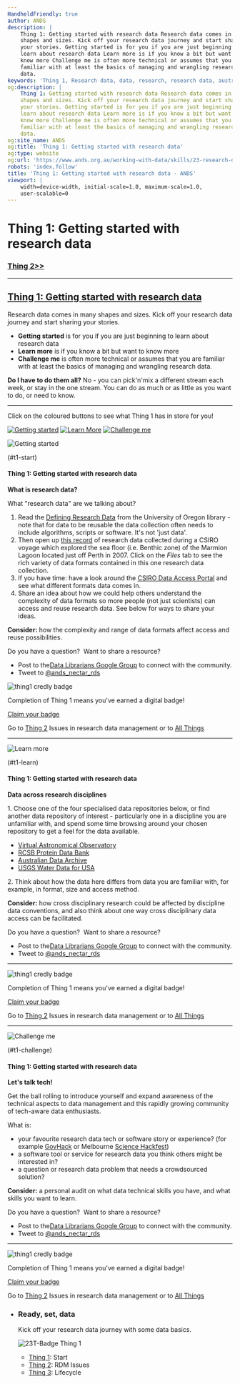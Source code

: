 ```yaml
---
HandheldFriendly: true
author: ANDS
description: |
    Thing 1: Getting started with research data Research data comes in many
    shapes and sizes. Kick off your research data journey and start sharing
    your stories. Getting started is for you if you are just beginning to
    learn about research data Learn more is if you know a bit but want to
    know more Challenge me is often more technical or assumes that you are
    familiar with at least the basics of managing and wrangling research
    data.
keywords: 'Thing 1, Research data, data, research, research data, australia'
og:description: |
    Thing 1: Getting started with research data Research data comes in many
    shapes and sizes. Kick off your research data journey and start sharing
    your stories. Getting started is for you if you are just beginning to
    learn about research data Learn more is if you know a bit but want to
    know more Challenge me is often more technical or assumes that you are
    familiar with at least the basics of managing and wrangling research
    data.
og:site_name: ANDS
og:title: 'Thing 1: Getting started with research data'
og:type: website
og:url: 'https://www.ands.org.au/working-with-data/skills/23-research-data-things/all23/thing-1'
robots: 'index,follow'
title: 'Thing 1: Getting started with research data - ANDS'
viewport: |
    width=device-width, initial-scale=1.0, maximum-scale=1.0,
    user-scalable=0
---
```

Thing 1: Getting started with research data
===========================================

### [Thing 2&gt;&gt;](thing-2.md)

------------------------------------------------------------------------

[Thing 1: Getting started with research data](thing-1.md)
-------------------------------------------------------------------------------------------------------------------------------------

Research data comes in many shapes and sizes. Kick off your research
data journey and start sharing your stories.

-   **Getting started** is for you if you are just beginning to learn
    about research data
-   **Learn more** is if you know a bit but want to know more
-   **Challenge me** is often more technical or assumes that you are
    familiar with at least the basics of managing and wrangling research
    data.

**Do I have to do them all?** No - you can pick'n'mix a different stream
each week, or stay in the one stream. You can do as much or as little as
you want to do, or need to know.

------------------------------------------------------------------------

Click on the coloured buttons to see what Thing 1 has in store for you!

[![Getting started](../images/23things_gettingstarted_big.jpg)](#t1-start)
[![Learn More](../images/23things_learnmore_xsmall_dark.png)](#t1-learn)
[![Challenge me](../images/23things_challengeme_xs.png)](#t1-challenge)

![Getting started](../images/23things_gettingstarted_big.jpg)

(#t1-start)

#### Thing 1: Getting started with research data

**What is research data?**

What "research data" are we talking about?

1.  Read the [Defining Research
    Data](https://library.uoregon.edu/datamanagement/datadefined) from
    the University of Oregon library - note that for data to be reusable
    the data collection often needs to include algorithms, scripts or
    software. It's not 'just data'.
2.  Then open up [this record](http://doi.org/10.4225/08/51145B02F20A8)
    of research data collected during a CSIRO voyage which explored the
    sea floor (i.e. Benthic zone) of the Marmion Lagoon located just off
    Perth in 2007. Click on the *Files* tab to see the rich variety of
    data formats contained in this one research data collection.
3.  If you have time: have a look around the [CSIRO Data Access
    Portal](https://data.csiro.au/) and see what different formats data
    comes in.
4.  Share an idea about how we could help others understand the
    complexity of data formats so more people (not just scientists) can
    access and reuse research data. See below for ways to share your
    ideas.

**Consider:** how the complexity and range of data formats affect access
and reuse possibilities.

Do you have a question?  Want to share a resource?

-   Post to the[Data Librarians Google
    Group](https://plus.google.com/u/0/communities/105455769899183786145)
    to connect with the community.
-   Tweet to
    [@ands\_nectar\_rds](http://twitter.com/ands_nectar_rds "ANDS Nectar RDS on Twitter")

![thing1 credly badge](../images/Badge-thing1.png)

Completion of Thing 1 means you've earned a digital badge!

[Claim your badge](https://credly.com/claim/65861/085-033C-95D)

Go to [Thing 2](thing-2.md "thing 2")
Issues in research data management or to [All Things](index.md)

------------------------------------------------------------------------

![Learn more](../images/23things_learnmore_xsmall_dark.png)

(#t1-learn)

#### Thing 1: Getting started with research data

**Data across research disciplines**

1\. Choose one of the four specialised data repositories below, or find
another data repository of interest - particularly one in a discipline
you are unfamiliar with, and spend some time browsing around your chosen
repository to get a feel for the data available.

-   [Virtual Astronomical
    Observatory](http://www.virtualobservatory.org/)
-   [RCSB Protein Data Bank](http://www.rcsb.org/pdb/home/home.do)
-   [Australian Data Archive](https://www.ada.edu.au/)
-   [USGS Water Data for USA](http://waterdata.usgs.gov/nwis)

2\. Think about how the data here differs from data you are familiar
with, for example, in format, size and access method.

**Consider:** how cross disciplinary research could be affected by
discipline data conventions, and also think about one way cross
disciplinary data access can be facilitated.

Do you have a question?  Want to share a resource?

-   Post to the[Data Librarians Google Group](https://plus.google.com/u/0/communities/105455769899183786145)
    to connect with the community.
-   Tweet to [@ands\_nectar\_rds](http://twitter.com/ands_nectar_rds "ANDS Nectar RDS on Twitter")

------------------------------------------------------------------------

![thing1 credly badge](../images/Badge-thing1.png)

Completion of Thing 1 means you've earned a digital badge!

[Claim your badge](https://credly.com/claim/65861/085-033C-95D)

Go to [Thing 2](thing-2.md "thing 2")
Issues in research data management or to [All Things](index.md)

------------------------------------------------------------------------

![Challenge me](../images/23things_challengeme_xs.png)

(#t1-challenge)

#### Thing 1: Getting started with research data

**Let's talk tech!**

Get the ball rolling to introduce yourself and expand awareness of the
technical aspects to data management and this rapidly growing community
of tech-aware data enthusiasts.

What is:

-   your favourite research data tech or software story or experience?
    (for example [GovHack](https://www.govhack.org/) or Melbourne
    [Science Hackfest](http://sciencehackau.github.io/melbourne/))
-   a software tool or service for research data you think others might
    be interested in?
-   a question or research data problem that needs a crowdsourced
    solution?

**Consider:** a personal audit on what data technical skills you have,
and what skills you want to learn.

Do you have a question?  Want to share a resource?

-   Post to the[Data Librarians Google Group](https://plus.google.com/u/0/communities/105455769899183786145)
    to connect with the community.
-   Tweet to [@ands\_nectar\_rds](http://twitter.com/ands_nectar_rds "ANDS Nectar RDS on Twitter")

------------------------------------------------------------------------

![thing1 credly badge](../images/Badge-thing1.png)

Completion of Thing 1 means you've earned a digital badge!

[Claim your badge](https://credly.com/claim/65861/085-033C-95D)

Go to [Thing 2](thing-2.md "thing 2")
Issues in research data management or to [All Things](index.md)

-   ### Ready, set, data

    Kick off your research data journey with some data basics.

    ![23T-Badge Thing 1](../images/23T-Badge-thing1.png)

    -   [Thing 1](thing-1.md "Thing 1"): Start
    -   [Thing 2](thing-2.md "Thing 2"): RDM Issues
    -   [Thing 3](thing-3.md "Thing 3"): Lifecycle
